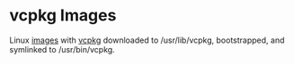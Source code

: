 # vcpkg Images

Linux [images](https://hub.docker.com/repository/docker/lockermanwxlf/vcpkg/general) with [vcpkg](https://github.com/microsoft/vcpkg) downloaded to /usr/lib/vcpkg, bootstrapped, and symlinked to /usr/bin/vcpkg.

